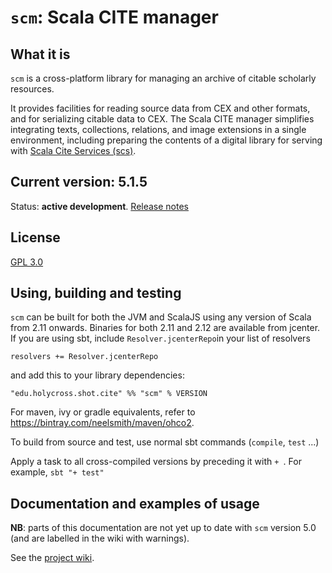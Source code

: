 # `scm`:  Scala CITE manager


## What it is

`scm` is a cross-platform library for managing an archive of citable scholarly resources.

It provides facilities for reading source data from CEX and other formats, and for serializing citable data to CEX.  The Scala CITE manager simplifies integrating texts, collections, relations, and image extensions in a single environment, including preparing the contents of a digital library for serving with [Scala Cite Services (scs)](https://github.com/cite-architecture/scs).

## Current version: 5.1.5


Status:  **active development**. [Release notes](releases.md)

## License

[GPL 3.0](https://opensource.org/licenses/gpl-3.0.html)

## Using, building and testing

`scm` can be built for both the JVM and ScalaJS using any version of Scala from 2.11 onwards.  Binaries for both 2.11 and 2.12  are available from jcenter.  If you are using sbt, include `Resolver.jcenterRepo`in your list of resolvers

    resolvers += Resolver.jcenterRepo

and  add this to your library dependencies:

    "edu.holycross.shot.cite" %% "scm" % VERSION

For maven, ivy or gradle equivalents, refer to <https://bintray.com/neelsmith/maven/ohco2>.



To build from source and test, use normal sbt commands (`compile`, `test` ...)

Apply a task to all cross-compiled versions by preceding it with `+ `.  For example, `sbt "+ test"`

## Documentation and examples of usage


**NB**:  parts of this documentation are not yet up to date with `scm` version 5.0 (and are labelled in the wiki with warnings).

See the [project wiki](https://github.com/cite-architecture/scm/wiki).
